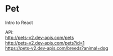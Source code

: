 # Pet
Intro to React

API: <br>
http://pets-v2.dev-apis.com/pets <br>
http://pets-v2.dev-apis.com/pets?id=1 <br>
https://pets-v2.dev-apis.com/breeds?animal=dog 
